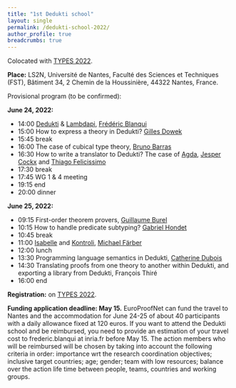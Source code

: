 ```yaml
---
title: "1st Dedukti school"
layout: single
permalink: /dedukti-school-2022/
author_profile: true
breadcrumbs: true
---
```


Colocated with [TYPES 2022](https://types22.inria.fr/).

**Place:** LS2N, Université de Nantes, Faculté des Sciences et Techniques (FST), Bâtiment 34, 2 Chemin de la Houssinière, 44322 Nantes, France.

Provisional program (to be confirmed):

**June 24, 2022:**
- 14:00 [Dedukti](https://deducteam.github.io/) & [Lambdapi](https://github.com/Deducteam/lambdapi), [Frédéric Blanqui](https://blanqui.gitlabpages.inria.fr/)
- 15:00 How to express a theory in Dedukti? [Gilles Dowek](http://www.lsv.fr/~dowek/)
- 15:45 break
- 16:00 The case of cubical type theory, [Bruno Barras](http://www.lix.polytechnique.fr/~barras/)
- 16:30 How to write a translator to Dedukti? The case of [Agda](https://github.com/Deducteam/Agda2Dedukti), [Jesper Cockx](https://jesper.sikanda.be/) and [Thiago Felicissimo](https://lmf.cnrs.fr/Perso/ThiagoFelicissimo)
- 17:30 break
- 17:45 WG 1 & 4 meeting
- 19:15 end
- 20:00 dinner

**June 25, 2022:**
- 09:15 First-order theorem provers, [Guillaume Burel](http://web4.ensiie.fr/~guillaume.burel/)
- 10:15 How to handle predicate subtyping? [Gabriel Hondet](http://www.lsv.fr/~hondet/)
- 10:45 break
- 11:00 [Isabelle](https://github.com/Deducteam/isabelle_dedukti) and [Kontroli](https://github.com/01mf02/kontroli-rs), [Michael Färber](http://cl-informatik.uibk.ac.at/users/mfaerber/)
- 12:00 lunch
- 13:30 Programming language semantics in Dedukti, [Catherine Dubois](http://web4.ensiie.fr/~dubois/)
- 14:30 Translating proofs from one theory to another within Dedukti, and exporting a library from Dedukti, François Thiré
- 16:00 end

**Registration:** on [TYPES 2022](https://types22.inria.fr/).

**Funding application deadline: May 15.**
EuroProofNet can fund the travel to Nantes and the accommodation for
June 24-25 of about 40 participants with a daily allowance fixed at
120 euros. If you want to attend the Dedukti school and be reimbursed,
you need to provide an estimation of your travel cost to
frederic.blanqui at inria.fr before May 15. The action members who
will be reimbursed will be chosen by taking into account the following
criteria in order: importance wrt the research coordination
objectives; inclusive target countries; age; gender; team with low
resources; balance over the action life time between people, teams,
countries and working groups.
